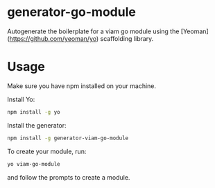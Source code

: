 # generator-go-module

Autogenerate the boilerplate for a viam go module using the
[Yeoman] (https://github.com/yeoman/yo) scaffolding library.


# Usage

Make sure you have npm installed on your machine.

Install Yo:
``` bash
npm install -g yo
```

Install the generator:
``` bash
npm install -g generator-viam-go-module
```

To create your module, run:

``` bash
yo viam-go-module
```
and follow the prompts to create a module.






